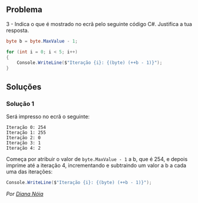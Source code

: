 
## Problema

3 - Indica o que é mostrado no ecrã pelo seguinte código C#. Justifica a tua
resposta.

```cs
byte b = byte.MaxValue - 1;

for (int i = 0; i < 5; i++)
{
    Console.WriteLine($"Iteração {i}: {(byte) (++b - 1)}");
}
```

## Soluções

### Solução 1

Será impresso no ecrã o seguinte:

```
Iteração 0: 254
Iteração 1: 255
Iteração 2: 0
Iteração 3: 1
Iteração 4: 2
```

Começa por atribuir o valor de ``byte.MaxValue - 1`` a b, que é 254, e depois
imprime até a iteração 4, incrementando e subtraindo um valor a b a cada uma das
iterações:

```cs
Console.WriteLine($"Iteração {i}: {(byte) (++b - 1)}");
```

*Por [Diana Nóia](https://github.com/DianaNoia)*
